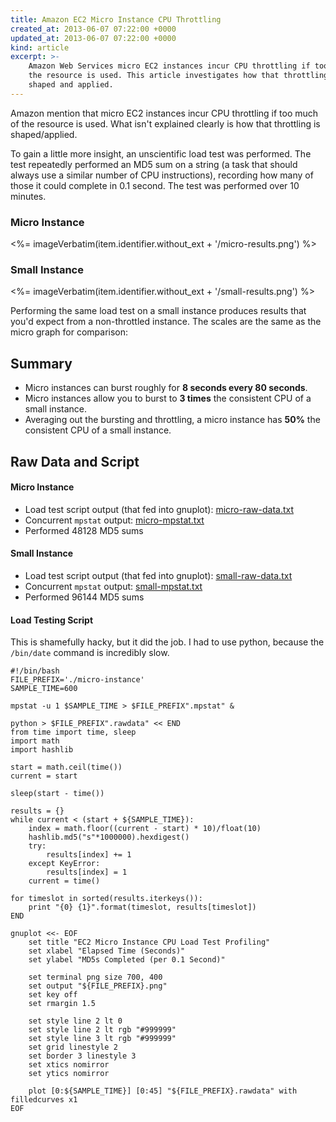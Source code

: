 ```yaml
---
title: Amazon EC2 Micro Instance CPU Throttling
created_at: 2013-06-07 07:22:00 +0000
updated_at: 2013-06-07 07:22:00 +0000
kind: article
excerpt: >-
    Amazon Web Services micro EC2 instances incur CPU throttling if too much of
    the resource is used. This article investigates how that throttling is
    shaped and applied.
---
```


<p class="lead" markdown="1">
Amazon mention that micro EC2 instances incur CPU throttling if too much of the
resource is used. What isn't explained clearly is how that throttling is
shaped/applied.
</p>

To gain a little more insight, an unscientific load test was performed. The
test repeatedly performed an MD5 sum on a string (a task that should always use
a similar number of CPU instructions), recording how many of those it could
complete in 0.1 second. The test was performed over 10 minutes.


### Micro Instance
<%= imageVerbatim(item.identifier.without_ext + '/micro-results.png') %>


### Small Instance
<%= imageVerbatim(item.identifier.without_ext + '/small-results.png') %>

Performing the same load test on a small instance produces results that you'd
expect from a non-throttled instance. The scales are the same as the micro
graph  for comparison:

## Summary

 * Micro instances can burst roughly for <strong>8 seconds every 80
   seconds</strong>.
 * Micro instances allow you to burst to <strong>3 times</strong> the
   consistent CPU of a small instance.
 * Averaging out the bursting and throttling, a micro instance has
   <strong>50%</strong> the consistent CPU of a small instance.

## Raw Data and Script

#### Micro Instance

 * Load test script output (that fed into gnuplot):
   [micro-raw-data.txt](<%= @items[item.identifier.without_ext + '/micro-raw-data.txt'].path %>)
 * Concurrent `mpstat` output:
   [micro-mpstat.txt](<%= @items[item.identifier.without_ext + '/micro-mpstat.txt'].path %>)
 * Performed 48128 MD5 sums

#### Small Instance

 * Load test script output (that fed into gnuplot):
   [small-raw-data.txt](<%= @items[item.identifier.without_ext + '/small-raw-data.txt'].path %>)
 * Concurrent `mpstat` output:
   [small-mpstat.txt](<%= @items[item.identifier.without_ext + '/small-mpstat.txt'].path %>)
 * Performed 96144 MD5 sums

#### Load Testing Script

This is shamefully hacky, but it did the job. I had to use python, because the
`/bin/date` command is incredibly slow.

    #!/bin/bash
    FILE_PREFIX='./micro-instance'
    SAMPLE_TIME=600

    mpstat -u 1 $SAMPLE_TIME > $FILE_PREFIX".mpstat" &

    python > $FILE_PREFIX".rawdata" << END
    from time import time, sleep
    import math
    import hashlib

    start = math.ceil(time())
    current = start

    sleep(start - time())

    results = {}
    while current < (start + ${SAMPLE_TIME}):
        index = math.floor((current - start) * 10)/float(10)
        hashlib.md5("s"*1000000).hexdigest()
        try:
            results[index] += 1
        except KeyError:
            results[index] = 1
        current = time()

    for timeslot in sorted(results.iterkeys()):
        print "{0} {1}".format(timeslot, results[timeslot])
    END

    gnuplot <<- EOF
        set title "EC2 Micro Instance CPU Load Test Profiling"
        set xlabel "Elapsed Time (Seconds)"
        set ylabel "MD5s Completed (per 0.1 Second)"

        set terminal png size 700, 400
        set output "${FILE_PREFIX}.png"
        set key off
        set rmargin 1.5

        set style line 2 lt 0
        set style line 2 lt rgb "#999999"
        set style line 3 lt rgb "#999999"
        set grid linestyle 2
        set border 3 linestyle 3
        set xtics nomirror
        set ytics nomirror

        plot [0:${SAMPLE_TIME}] [0:45] "${FILE_PREFIX}.rawdata" with filledcurves x1
    EOF
